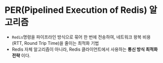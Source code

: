 # PER(Pipelined Execution of Redis) 알고리즘
- `Redis`명령을 파이프라인 방식으로 묶어 한 번에 전송하여, 네트워크 왕복 비용(RTT, Round Trip Time)을 줄이는 최적화 기법
- Redis 자체 알고리즘이 아니라, Redis 클라이언트에서 사용하는 **통신 방식 최적화 전략** 이다.
